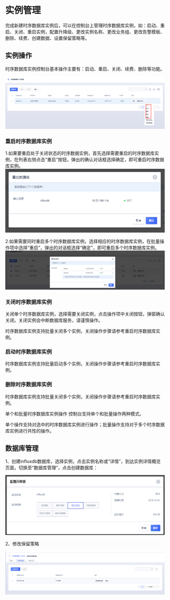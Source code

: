 # 实例管理

完成新建时序数据库实例后，可以在控制台上管理时序数据库实例，如：启动、重启、关闭、重启实例，配置升降级、更改实例名称、更改业务组、更改告警模板、删除、续费、创建数据、设置保留策略等。

## 实例操作
时序数据库实例控制台基本操作主要有：启动、重启、关闭、续费、删除等功能。

![image](/images/influxdb001.png)

### 重启时序数据库实例
1.如果要重启处于关闭状态的时序数据实例，首先选择需要重启的时序数据库实例，在列表右侧点击“重启”按钮，弹出的确认对话框选择确定，即可重启时序数据库实例。
![image](/images/influxdb002.png)

2.如果需要同时重启多个时序数据库实例，选择相应的时序数据库实例，在批量操作项中选择“重启”，弹出的对话框选择“确定”，即可重启多个时序数据库实例。
![image](/images/influxdb009.png)

### 关闭时序数据库实例

关闭单个时序数据库实例，选择需要关闭实例，点击操作项中关闭按钮，弹窗确认关闭。关闭实例会中断数据库服务，请谨慎操作。

时序数据库实例支持批量关闭多个实例，关闭操作步骤请参考重启时序数据库实例。

### 启动时序数据库实例
时序数据库实例支持批量启动多个实例，关闭操作步骤请参考重启时序数据库实例。

### 删除时序数据库实例
时序数据库实例支持批量关闭多个实例，关闭操作步骤请参考重启时序数据库实例。

单个和批量时序数据库实例操作
控制台支持单个和批量操作两种模式。

单个操作支持对选中的时序数据库实例进行操作；批量操作支持对于多个时序数据库实例进行共性的操作。

## 数据库管理

1、创建influxdb数据库，选择实例，点击实例名称或“详情”，到达实例详情概览页面，切换至“数据库管理”，点击创建数据库：

![image](/images/influxdb003.png)

2、修改保留策略

![image](/images/influxdb004.png)
